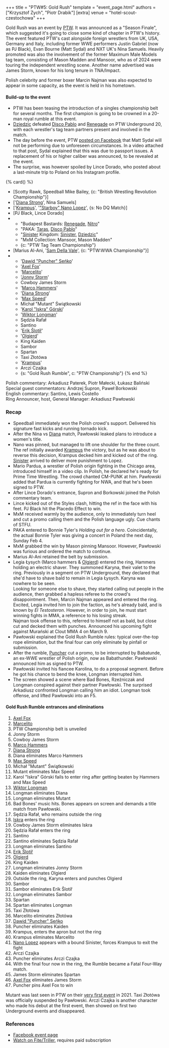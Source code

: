 +++
title = "PTW#5: Gold Rush"
template = "event_page.html"
authors = ["Krzysztof Zych", "Piotr Drabik"]
[extra]
venue = "hotel-scout-czestochowa"
+++

Gold Rush was an event by [PTW](@/o/ptw.md). It was announced as a "Season Finale", which suggested it's going to close some kind of chapter in PTW's history.
The event featured PTW's cast alongside foreign wrestlers from UK, USA, Germany and Italy, including former WWE performers Justin Gabriel (now as PJ Black), Evan Bourne (Matt Sydal) and NXT UK's Nina Samuels. Heavily promoted was also the involvement of the former Maximum Male Models tag team, consisting of Mason Madden and Mansoor, who as of 2024 were touring the independent wrestling scene. Another name advertised was James Storm, known for his long tenure in TNA/Impact.

Polish celebrity and former boxer Marcin Najman was also expected to appear in some capacity, as the event is held in his hometown.

#### Build-up to the event

* PTW has been teasing the introduction of a singles championship belt for several months. The first champion is going to be crowned in a 20-man royal rumble at this event.
* [Dziedzic](@/w/dziedzic.md) defeated [Disco Pablo](@/w/disco-pablo.md) and [Renegade](@/w/renegade.md) on PTW Underground 20, with each wrestler's tag team partners present and involved in the match.
* The day before the event, PTW [posted on Facebook][sydal-facebook-video] that Matt Sydal will not be performing due to unforeseen circumstances. In a video attached to that post, Sydal explained that this was due to passport issues. A replacement of his or higher caliber was announced, to be revealed at the event.
* The surprise, was however spoiled by Lince Dorado, who posted about a last-minute trip to Poland on his Instagram profile.

{% card() %}
- [Scotty Rawk, Speedball Mike Bailey, {c: "British Wrestling Revolution Championship"}]
- ['[Diana Strong](@/w/diana-strong.md)', Nina Samuels]
- ['[Krampus](@/w/krampus.md)', '["Starboy" Nano Lopez](@/w/nano-lopez.md)', {s: No
      DQ Match}]
- [PJ Black, Lince Dorado]
- - "Budapest Bastards: [Renegade](@/w/renegade.md), [Nitro](@/w/nitro.md)"
  - "PAKA: [Taras](@/w/taras.md), [Disco Pablo](@/w/disco-pablo.md)"
  - "[Sinister](@/w/sinister.md) Kingdom: [Sinister](@/w/sinister.md), [Dziedzic](@/w/dziedzic.md)"
  - "MxM Collection: Mansoor, Mason Madden"
  - {c: "PTW Tag Team Championship"}
- [Marius Al-Ani, '[Sam Della Vale](@/w/sam-rogers.md)', {c: "PTW:WWA Championship"}]
- - '[Dawid "Puncher" Seńko](@/w/puncher.md)'
  - '[Axel Fox](@/w/axel-fox.md)'
  - '[Marcelito](@/w/marcelito.md)'
  - '[Jonny Storm](@/w/jonny-storm.md)'
  - Cowboy James Storm
  - '[Marco Hammers](@/w/marco-hammers.md)'
  - '[Diana Strong](@/w/diana-strong.md)'
  - '[Max Speed](@/w/max-speed.md)'
  - Michał "Mutant" Świątkowski
  - '[Karol "Iskra" Górski](@/w/iskra.md)'
  - '[Wiktor Longman](@/w/wiktor-longman.md)'
  - Sędzia Rafał
  - Santino
  - '[Erik Šlotíř](@/w/erik-slotir.md)'
  - '[Olgierd](@/w/olgierd.md)'
  - King Kaiden
  - Sambor
  - Spartan
  - Taxi Złotówa
  - '[Krampus](@/w/krampus.md)'
  - Arczi Czajka
  - {s: "Gold Rush Rumble", c: "PTW Championship"}
{% end %}

Polish commentary: Arkadiusz Paterek, Piotr Małecki, Łukasz Baliński \
Special guest commentators: Andrzej Supron, Paweł Borkowski \
English commentary: Santino, Lewis Costello \
Ring Announcer, host, General Manager: Arkadiusz Pawłowski

### Recap

* Speedball immediately won the Polish crowd's support. Delivered his signature fast kicks and running tornado kick.
* After the Nina vs [Diana](@/w/diana-strong.md) match, Pawłowski leaked plans to introduce a women's title.
* Nano was pinned, but managed to lift one shoulder for the three count. The ref initially awarded [Krampus](@/w/krampus.md) the victory, but as he was about to reverse this decision, Krampus decked him and kicked out of the ring. [Sinister](@/w/sinister.md) arrived to deliver more punishment to Lopez.
* Mario Pardua, a wrestler of Polish origin fighting in the Chicago area, introduced himself in a video clip. In Polish, he declared he's ready for Prime Time Wrestling. The crowd chanted CM-PUNK at him. Pawłowski added that Pardua is currently fighting for NWA, and that he's been signed to PTW.
* After Lince Dorado's entrance, Supron and Borkowski joined the Polish commentary team.
* Lince kicked out of the Styles clash, hitting the ref in the face with his feet. PJ Black hit the Placedo Effect to win.
* MxM received warmly by the audience, only to immediately turn heel and cut a promo calling them and the Polish language ugly. Cue chants of STFU.
* PAKA entered to Bonnie Tyler's _Holding out for a hero_. Coincidentally, the actual Bonnie Tyler was giving a concert in Poland the next day, Sunday Feb 4.
* MxM grabbed the win by Mason pinning Mansoor. However, Pawłowski was furious and ordered the match to continue.
* Marius Al-Ani retained the belt by submission.
* Legia Łysych (Marco hammers & [Olgierd](@/w/olgierd.md)) entered the ring, Hammers holding an electric shaver. They summoned Karyna, their valet to the ring. Previously in a segment on PTW Underground, they declared that she'd have to shave bald to remain in Legia Łysych. Karyna was nowhere to be seen. \
  Looking for someone else to shave, they started calling out people in the audience, then grabbed a hapless referee to the crowd's disappointment. Then, Marcin Najman appeared and entered the ring. Excited, Legia invited him to join the faction, as he's already bald, and is known by _El Testosteron_. However, in order to join, he must start winning fights in MMA, a reference to his losing streak. \
  Najman took offense to this, referred to himself not as bald, but close cut and decked them with punches. Announced his upcoming fight against Murański at Clout MMA 4 on March 9.
* Pawłowski explained the Gold Rush Rumble rules: typical over-the-top rope elimination, but the final four can only eliminate  by pinfall or submission.
* After the rumble, [Puncher](@/w/puncher.md) cut a promo, to be interrupted by Babatunde, an ex-WWE wrestler of Polish origin, now as Babathunder. Pawłowski announced him as signed to PTW.
* Pawłowski invited his fiancee Karolina, to do a proposal segment. Before he got his chance to bend the knee, Longman interrupted him.
* The screen showed a scene where Bad Bones, Rzeżniczak and Longman conspired against their partner Pawłowski. The surprised Arkadiusz confronted Longman calling him an idiot. Longman took offense, and lifted Pawłowski into an F5.


#### Gold Rush Rumble entrances and eliminations

1. [Axel Fox](@/w/axel-fox.md)
2. [Marcelito](@/w/marcelito.md)
3. PTW Championship belt is unveiled
4. Jonny Storm
5. Cowboy James Storm
6. [Marco Hammers](@/w/marco-hammers.md)
7. [Diana Strong](@/w/diana-strong.md)
8. Diana eliminates Marco Hammers
9. [Max Speed](@/w/max-speed.md)
10. Michał "Mutant" Świątkowski
11. Mutant eliminates Max Speed
12. Karol "Iskra" Górski fails to enter ring after getting beaten by Hammers and Max Speed
13. [Wiktor Longman](@/w/wiktor-longman.md)
14. Longman eliminates Diana
15. Longman eliminates Mutant
16. Bad Bones' music hits. Bones appears on screen and demands a title match from Pawłowski.
17. Sędzia Rafał, who remains outside the ring
18. [Iskra](@/w/iskra.md) enters the ring
19. Cowboy James Storm eliminates Iskra
20. Sędzia Rafał enters the ring
21. Santino
22. Santino eliminates Sędzia Rafał
23. Longman eliminates Santino
24. [Erik Šlotíř](@/w/erik-slotir.md)
25. [Olgierd](@/w/olgierd.md)
26. King Kaiden
27. Longman eliminates Jonny Storm
28. Kaiden eliminates Olgierd
29. Outside the ring, Karyna enters and punches Olgierd
30. Sambor
31. Sambor eliminates Erik Šlotíř
32. Longman eliminates Sambor
33. Spartan
34. Spartan eliminates Longman
35. Taxi Złotówa
36. Marcelito eliminates Złotówa
37. [Dawid "Puncher" Seńko](@/w/puncher.md)
38. Puncher eliminates Kaiden
39. Krampus, enters the apron but not the ring
40. Krampus eliminates Marcelito
41. [Nano Lopez](@/w/nano-lopez.md) appears with a bound Sinister, forces Krampus to exit the fight
42. Arczi Czajka
43. Puncher eliminates Arczi Czajka
44. With the final four now in the ring, the Rumble became a Fatal Four-Way match.
45. James Storm eliminates Spartan
46. [Axel Fox](@/w/axel-fox.md) eliminates James Storm
47. Puncher pins Axel Fox to win

Mutant was last seen in PTW on their [very first event](@/e/ptw/2021-10-09-ptw-1-revolucja.md) in 2021.
Taxi Złotówa was officially suspended by Pawłowski. Arczi Czajka is another character who made his debut at the first event, then showed on first two Underground events and disappeared.

### References

* [Facebook event page](https://www.facebook.com/events/3371743163122883/)
* [Watch on Fite/Triller](https://www.trillertv.com/watch/ptw-gold-rush-pl/2pehz/), requires paid subscription

[sydal-facebook-video]: https://www.facebook.com/watch/?v=783495120471108
